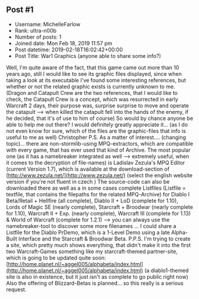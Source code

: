 ## Post #1
- Username: MichelleFarlow
- Rank: ultra-n00b
- Number of posts: 1
- Joined date: Mon Feb 18, 2019 11:57 pm
- Post datetime: 2019-02-18T16:02:42+00:00
- Post Title: War1 Graphics (anyone able to share some info?)

Well, I'm quite aware of the fact, that this game came out more than 10 years ago, still I would like to see its graphic files displayed, since when taking a look at its executable I've found some interesting references, but whether or not the related graphic exists is currently unknown to me. (Dragon and Catapult Crew are the two references, that I would like to check, the Catapult Crew is a concept, which was resurrected in early Warcraft 2 days, their purpose was, surprise surprise  to move and operate the catapult --> when killed the catapult fell into the hands of the enemy, if he decided, that it's of use to him of course) So would by chance anyone be able to help me out there? I would definitely greatly appreciate it... (as I do not even know for sure, which of the files are the graphic-files that info is useful to me as well) Christopher P.S. As a matter of interest.... (changing topic)... there are non-stormlib-using MPQ-extractors, which are compatible with every game, that has ever used that kind of Archive. The most popular one (as it has a namebreaker integrated as well --> extremely useful, when it comes to the decryption of file-names) is Ladislav Zezula's MPQ Editor (current Version 1.7), which is available at the download-section of [http://www.zezula.net/](http://www.zezula.net/) (select the english website version if you're not fluent in czech  ) The source-code can also be downloaded there as well as a in some cases complete Listfiles (Listfile = textfile, that contains the filepaths for the related MPQ-Archive) for Diablo I Beta/Retail + Hellfire (all complete), Diablo II + LoD (complete for 1.10), Lords of Magic SE (nearly complete), Starcraft + Broodwar (nearly complete for 1.10), Warcraft II + Exp. (nearly complete), Warcraft III (complete for 1.13) & World of Warcraft (complete for 1.2.1) --> you can always use the namebreaker-tool to discover some more filenames  ... I could share a Listfile for the Diablo PrDemo, which is a 1-Level Demo using a late Alpha-Built Interface and the Starcraft & Broodwar Beta. P.P.S. I'm trying to create a site, which pretty much shows everything, that didn't make it into the first two Warcraft-Games something like my starcraft-themed partner-site, which is going to be updated quite soon: [http://home.planet.nl/~aggel005/alphabeta/index.html](http://home.planet.nl/~aggel005/alphabeta/index.html) (a diablo1-themed site is also in existence, but it just isn't as complete to go public right now) Also the offering of Blizzard-Betas is planned... so this really is a serious request.
